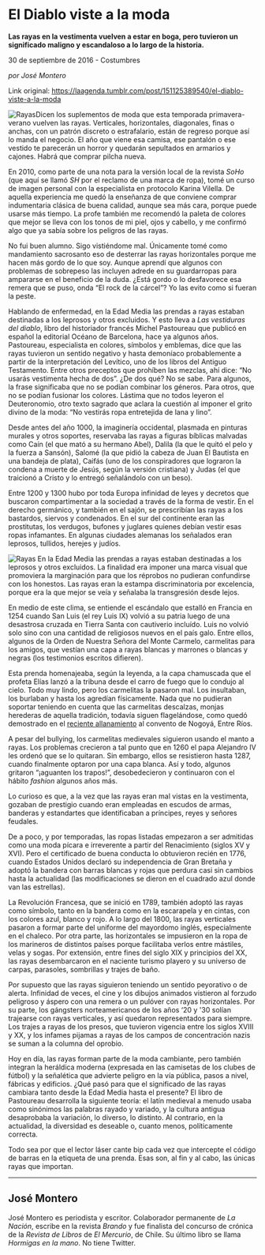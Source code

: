 # El Diablo viste a la moda

**Las rayas en la vestimenta vuelven a estar en boga, pero tuvieron un significado maligno y escandaloso a lo largo de la historia.**

30 de septiembre de 2016 - Costumbres

_por José Montero_

Link original: https://laagenda.tumblr.com/post/151125389540/el-diablo-viste-a-la-moda

![Rayas](https://64.media.tumblr.com/a781217842054d8b46b564ad155edb81/tumblr_inline_pjzr9qSjoq1t6q87u_500.jpg)Dicen los suplementos de moda que esta temporada primavera-verano vuelven las rayas. Verticales, horizontales, diagonales, finas o anchas, con un patrón discreto o estrafalario, están de regreso porque así lo manda el negocio. El año que viene esa camisa, ese pantalón o ese vestido te parecerán un horror y quedarán sepultados en armarios y cajones. Habrá que comprar pilcha nueva.

En 2010, como parte de una nota para la versión local de la revista *SoHo* (que aquí se llamó *SH* por el reclamo de una marca de ropa), tomé un curso de imagen personal con la especialista en protocolo Karina Vilella. De aquella experiencia me quedó la enseñanza de que conviene comprar indumentaria clásica de buena calidad, aunque sea más cara, porque puede usarse más tiempo. La profe también me recomendó la paleta de colores que mejor se lleva con los tonos de mi piel, ojos y cabello, y me confirmó algo que ya sabía sobre los peligros de las rayas. 

No fui buen alumno. Sigo vistiéndome mal. Únicamente tomé como mandamiento sacrosanto eso de desterrar las rayas horizontales porque me hacen más gordo de lo que soy. Aunque aprendí que algunos con problemas de sobrepeso las incluyen adrede en su guardarropas para ampararse en el beneficio de la duda. ¿Está gordo o lo desfavorece esa remera que se puso, onda “El rock de la cárcel”? Yo las evito como si fueran la peste.

Hablando de enfermedad, en la Edad Media las prendas a rayas estaban destinadas a los leprosos y otros excluidos. Y esto lleva a *Las vestiduras del diablo*, libro del historiador francés Michel Pastoureau que publicó en español la editorial Océano de Barcelona, hace ya algunos años. Pastoureau, especialista en colores, símbolos y emblemas, dice que las rayas tuvieron un sentido negativo y hasta demoníaco probablemente a partir de la interpretación del Levítico, uno de los libros del Antiguo Testamento. Entre otros preceptos que prohíben las mezclas, ahí dice: “No usarás vestimenta hecha de dos”. ¿De dos qué? No se sabe. Para algunos, la frase significaba que no se podían combinar los géneros. Para otros, que no se podían fusionar los colores. Lástima que no todos leyeron el Deuteronomio, otro texto sagrado que aclara la cuestión al imponer el grito divino de la moda: “No vestirás ropa entretejida de lana y lino”.

Desde antes del año 1000, la imaginería occidental, plasmada en pinturas murales y otros soportes, reservaba las rayas a figuras bíblicas malvadas como Caín (el que mató a su hermano Abel), Dalila (la que le quitó el pelo y la fuerza a Sansón), Salomé (la que pidió la cabeza de Juan El Bautista en una bandeja de plata), Caifás (uno de los conspiradores que lograron la condena a muerte de Jesús, según la versión cristiana) y Judas (el que traicionó a Cristo y lo entregó señalándolo con un beso).

Entre 1200 y 1300 hubo por toda Europa infinidad de leyes y decretos que buscaron compartimentar a la sociedad a través de la forma de vestir. En el derecho germánico, y también en el sajón, se prescribían las rayas a los bastardos, siervos y condenados. En el sur del continente eran las prostitutas, los verdugos, bufones y juglares quienes debían vestir esas ropas infamantes. En algunas ciudades alemanas los señalados eran leprosos, tullidos, herejes y judíos.

![Rayas](https://64.media.tumblr.com/a781217842054d8b46b564ad155edb81/tumblr_inline_pjzr9qSjoq1t6q87u_500.jpg) En la Edad Media las prendas a rayas estaban destinadas a los leprosos y otros excluidos. La finalidad era imponer una marca visual que promoviera la marginación para que los réprobos no pudieran confundirse con los honestos. Las rayas eran la estampa discriminatoria por excelencia, porque era la que mejor se veía y señalaba la transgresión desde lejos.

En medio de este clima, se entiende el escándalo que estalló en Francia en 1254 cuando San Luis (el rey Luis IX) volvió a su patria luego de una desastrosa cruzada en Tierra Santa con cautiverio incluído. Luis no volvió solo sino con una cantidad de religiosos nuevos en el país galo. Entre ellos, algunos de la Orden de Nuestra Señora del Monte Carmelo, carmelitas para los amigos, que vestían una capa a rayas blancas y marrones o blancas y negras (los testimonios escritos difieren).

Esta prenda homenajeaba, según la leyenda, a la capa chamuscada que el profeta Elías lanzó a la tribuna desde el carro de fuego que lo condujo al cielo. Todo muy lindo, pero los carmelitas la pasaron mal. Los insultaban, los burlaban y hasta los agredían físicamente. Nada que no pudieran soportar teniendo en cuenta que las carmelitas descalzas, monjas herederas de aquella tradición, todavía siguen flagelándose, como quedó demostrado en el [reciente allanamiento](http://www.lanacion.com.ar/1931759-allanaron-un-convento-por-denuncias-de-torturas) al convento de Nogoyá, Entre Ríos.

A pesar del bullying, los carmelitas medievales siguieron usando el manto a rayas. Los problemas crecieron a tal punto que en 1260 el papa Alejandro IV les ordenó que se lo quitaran. Sin embargo, ellos se resistieron hasta 1287, cuando finalmente optaron por una capa blanca. Así y todo, algunos gritaron “¡aguanten los trapos!”, desobedecieron y continuaron con el hábito *fashion* algunos años más. 

Lo curioso es que, a la vez que las rayas eran mal vistas en la vestimenta, gozaban de prestigio cuando eran empleadas en escudos de armas, banderas y estandartes que identificaban a príncipes, reyes y señores feudales.

De a poco, y por temporadas, las ropas listadas empezaron a ser admitidas como una moda pícara e irreverente a partir del Renacimiento (siglos XV y XVI). Pero el certificado de buena conducta lo obtuvieron recién en 1776, cuando Estados Unidos declaró su independencia de Gran Bretaña y adoptó la bandera con barras blancas y rojas que perdura casi sin cambios hasta la actualidad (las modificaciones se dieron en el cuadrado azul donde van las estrellas).

La Revolución Francesa, que se inició en 1789, también adoptó las rayas como símbolo, tanto en la bandera como en la escarapela y en cintas, con los colores azul, blanco y rojo. A lo largo del 1800, las rayas verticales pasaron a formar parte del uniforme del mayordomo inglés, especialmente en el chaleco. Por otra parte, las horizontales se impusieron en la ropa de los marineros de distintos países porque facilitaba verlos entre mástiles, velas y sogas. Por extensión, entre fines del siglo XIX y principios del XX, las rayas desembarcaron en el naciente turismo playero y su universo de carpas, parasoles, sombrillas y trajes de baño.

Por supuesto que las rayas siguieron teniendo un sentido peyorativo o de alerta. Infinidad de veces, el cine y los dibujos animados vistieron al forzudo peligroso y áspero con una remera o un pulóver con rayas horizontales. Por su parte, los gángsters norteamericanos de los años ‘20 y '30 solían trajearse con rayas verticales, y así quedaron representados para siempre. Los trajes a rayas de los presos, que tuvieron vigencia entre los siglos XVIII y XX, y los infames pijamas a rayas de los campos de concentración nazis se suman a la columna del oprobio.

Hoy en día, las rayas forman parte de la moda cambiante, pero también integran la heráldica moderna (expresada en las camisetas de los clubes de fútbol) y la señalética que advierte peligro en la vía pública, pasos a nivel, fábricas y edificios. ¿Qué pasó para que el significado de las rayas cambiara tanto desde la Edad Media hasta el presente? El libro de Pastoureau desarrolla la siguiente teoría: el latín medieval a menudo usaba como sinónimos las palabras rayado y variado, y la cultura antigua desaprobaba la variación, lo diverso, lo distinto. Al contrario, en la actualidad, la diversidad es deseable o, cuanto menos, políticamente correcta.

Todo sea por que el lector láser cante bip cada vez que intercepte el código de barras en la etiqueta de una prenda. Esas son, al fin y al cabo, las únicas rayas que importan.

  




---

 José Montero
-------------

 José Montero es periodista y escritor. Colaborador permanente de *La Nación*, escribe en la revista *Brando* y fue finalista del concurso de crónica de la *Revista de Libros* de *El Mercurio*, de Chile. Su último libro se llama *Hormigas en la mano*. No tiene Twitter. 

